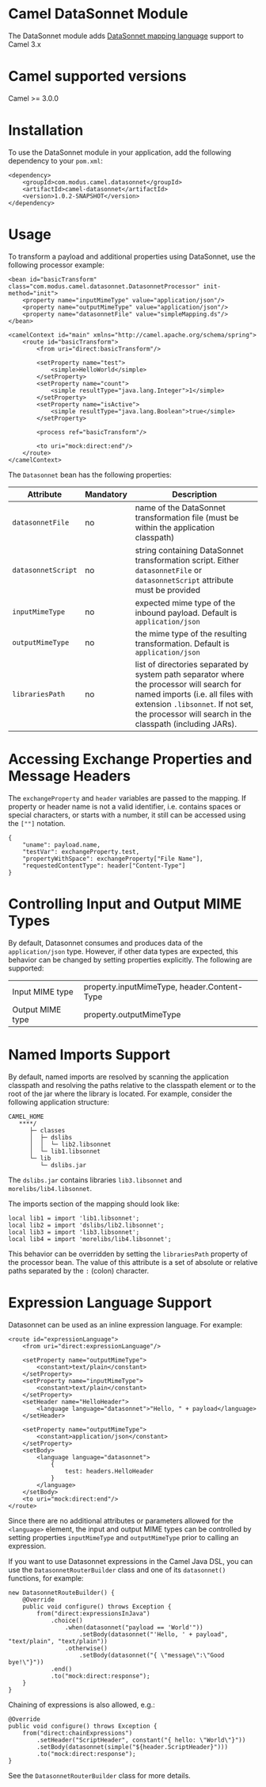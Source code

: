 # Camel DataSonnet Module

The DataSonnet module adds [DataSonnet mapping language](http://datasonnet.com) support to Camel 3.x

# Camel supported versions
Camel >= 3.0.0

# Installation

To use the DataSonnet module in your application, add the following dependency to your `pom.xml`:

```
<dependency>
    <groupId>com.modus.camel.datasonnet</groupId>
    <artifactId>camel-datasonnet</artifactId>
    <version>1.0.2-SNAPSHOT</version>
</dependency>
```
# Usage

To transform a payload and additional properties using DataSonnet, use the following processor example:

```
<bean id="basicTransform" class="com.modus.camel.datasonnet.DatasonnetProcessor" init-method="init">
    <property name="inputMimeType" value="application/json"/>
    <property name="outputMimeType" value="application/json"/>
    <property name="datasonnetFile" value="simpleMapping.ds"/>
</bean>

<camelContext id="main" xmlns="http://camel.apache.org/schema/spring">
    <route id="basicTransform">
        <from uri="direct:basicTransform"/>

        <setProperty name="test">
            <simple>HelloWorld</simple>
        </setProperty>
        <setProperty name="count">
            <simple resultType="java.lang.Integer">1</simple>
        </setProperty>
        <setProperty name="isActive">
            <simple resultType="java.lang.Boolean">true</simple>
        </setProperty>

        <process ref="basicTransform"/>

        <to uri="mock:direct:end"/>
    </route>
</camelContext>

```

The `Datasonnet` bean has the following properties:

| Attribute | Mandatory | Description |
| --------- | --------- | ----------- |
| `datasonnetFile` | no | name of the DataSonnet transformation file (must be within the application classpath) |
| `datasonnetScript` | no | string containing DataSonnet transformation script. Either `datasonnetFile` or `datasonnetScript` attribute must be provided|
| `inputMimeType` | no | expected mime type of the inbound payload. Default is `application/json`|
| `outputMimeType` | no | the mime type of the resulting transformation. Default is `application/json`|
| `librariesPath` | no | list of directories separated by system path separator where the processor will search for named imports (i.e. all files with extension `.libsonnet`. If not set, the processor will search in the classpath (including JARs).  |

# Accessing Exchange Properties and Message Headers
The `exchangeProperty` and `header` variables are passed to the mapping. If property or header name is not a valid identifier, i.e. contains spaces or special characters, or starts with a number, it still can be accessed using the `[""]` notation.

```
{
    "uname": payload.name,
    "testVar": exchangeProperty.test,
    "propertyWithSpace": exchangeProperty["File Name"],
    "requestedContentType": header["Content-Type"]
}
```

# Controlling Input and Output MIME Types
By default, Datasonnet consumes and produces data of the `application/json` type. However, if other data types are expected, this behavior can be changed by setting properties explicitly. The following are supported:

|||
| --------------- | --------------------
| Input MIME type | property.inputMimeType, header.Content-Type |
| Output MIME type | property.outputMimeType |

# Named Imports Support
By default, named imports are resolved by scanning the application classpath and resolving the paths relative
to the classpath element or to the root of the jar where the library is located.
For example, consider the following application structure:

```
CAMEL_HOME
   ****/
      ├─ classes
      │  ├─ dslibs
      │  │  └─ lib2.libsonnet
      │  └─ lib1.libsonnet
      └─ lib
         └─ dslibs.jar      
```

The `dslibs.jar` contains libraries `lib3.libsonnet` and `morelibs/lib4.libsonnet`.

The imports section of the mapping should look like:

```
local lib1 = import 'lib1.libsonnet';
local lib2 = import 'dslibs/lib2.libsonnet';
local lib3 = import 'lib3.libsonnet';
local lib4 = import 'morelibs/lib4.libsonnet';
```

This behavior can be overridden by setting the `librariesPath` property of the processor bean. The value of this attribute is a set of absolute or relative paths separated by the `:` (colon) character.

# Expression Language Support

Datasonnet can be used as an inline expression language. For example:

```
<route id="expressionLanguage">
    <from uri="direct:expressionLanguage"/>

    <setProperty name="outputMimeType">
        <constant>text/plain</constant>
    </setProperty>
    <setProperty name="inputMimeType">
        <constant>text/plain</constant>
    </setProperty>
    <setHeader name="HelloHeader">
        <language language="datasonnet">"Hello, " + payload</language>
    </setHeader>

    <setProperty name="outputMimeType">
        <constant>application/json</constant>
    </setProperty>
    <setBody>
        <language language="datasonnet">
            {
                test: headers.HelloHeader
            }
        </language>
    </setBody>
    <to uri="mock:direct:end"/>
</route>
```

Since there are no additional attributes or parameters allowed for the `<language>` element, the input and output MIME types can be controlled by setting properties `inputMimeType` and `outputMimeType` prior to calling an expression.

If you want to use Datasonnet expressions in the Camel Java DSL, you can use the `DatasonnetRouterBuilder` class and one of its `datasonnet()` functions, for example:

```
new DatasonnetRouteBuilder() {
    @Override
    public void configure() throws Exception {
        from("direct:expressionsInJava")
            .choice()
                .when(datasonnet("payload == 'World'"))
                    .setBody(datasonnet("'Hello, ' + payload", "text/plain", "text/plain"))
                .otherwise()
                    .setBody(datasonnet("{ \"message\":\"Good bye!\"}"))
            .end()
            .to("mock:direct:response");
    }
}
```

Chaining of expressions is also allowed, e.g.:

```
@Override
public void configure() throws Exception {
    from("direct:chainExpressions")
        .setHeader("ScriptHeader", constant("{ hello: \"World\"}"))
        .setBody(datasonnet(simple("${header.ScriptHeader}")))
        .to("mock:direct:response");
}
```

See the `DatasonnetRouterBuilder` class for more details.


